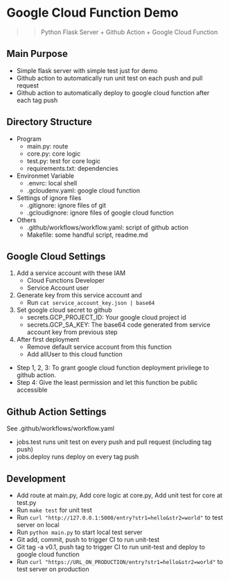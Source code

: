 # Google Cloud Function Demo
>> Python Flask Server + Github Action + Google Cloud Function

## Main Purpose
* Simple flask server with simple test just for demo
* Github action to automatically run unit test on each push and pull request
* Github action to automatically deploy to google cloud function after each tag push

## Directory Structure
* Program
    + main.py: route
    + core.py: core logic
    + test.py: test for core logic
    + requirements.txt: dependencies
* Environmet Variable
    + .envrc: local shell
    + .gcloudenv.yaml: google cloud function
* Settings of ignore files
    + .gitignore: ignore files of git
    + .gcloudignore: ignore files of google cloud function
* Others
    + .github/workflows/workflow.yaml: script of github action
    + Makefile: some handful script, readme.md

## Google Cloud Settings
1. Add a service account with these IAM
    + Cloud Functions Developer
    + Service Account user
2. Generate key from this service account and
    + Run `cat service_account_key.json | base64`
3. Set google cloud secret to github
    + secrets.GCP_PROJECT_ID: Your google cloud project id
    + secrets.GCP_SA_KEY: The base64 code generated from service account key from previous step
4. After first deployment
    + Remove default service account from this function
    + Add allUser to this cloud function
* Step 1, 2, 3: To grant google cloud function deployment privilege to github action.
* Step 4: Give the least permission and let this function be public accessible

## Github Action Settings
See .github/workflows/workflow.yaml
* jobs.test runs unit test on every push and pull request (including tag push)
* jobs.deploy runs deploy on every tag push

## Development
* Add route at main.py, Add core logic at core.py, Add unit test for core at test.py
* Run `make test` for unit test
* Run `curl "http://127.0.0.1:5000/entry?str1=hello&str2=world"` to test server on local 
* Run `python main.py` to start local test server
* Git add, commit, push to trigger CI to run unit-test
* Git tag -a v0.1, push tag to trigger CI to run unit-test and deploy to google cloud function
* Run `curl "https://URL_ON_PRODUCTION/entry?str1=hello&str2=world"` to test server on production
